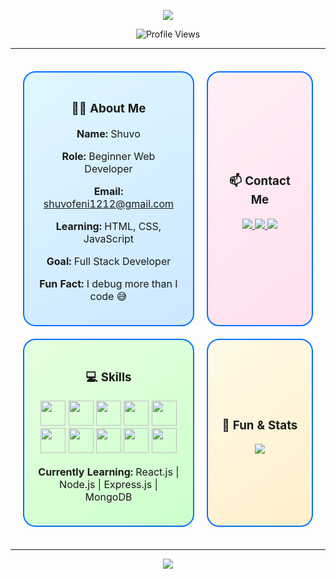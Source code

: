 <!-- Header Banner -->
<p align="center">
  <img src="https://capsule-render.vercel.app/api?type=waving&color=0:00c6ff,100:0072ff&height=220&section=header&text=Hi%20There!%20I'm%20Shuvo%20from%20Bangladesh&fontSize=45" />
</p>
<p align="center">
  <img src="https://komarev.com/ghpvc/?username=ShuvoDas301&style=flat" alt="Profile Views" />
</p>

---

<!-- Cards Layout -->
<p align="center">

<table align="center" style="border-collapse: separate; border-spacing: 20px;">
<tr>
<td align="center" style="padding:20px; border:2px solid #0072ff; border-radius:20px; width:300px; background: linear-gradient(145deg, #e0f7ff, #cce7ff);">
<h3>👨‍💻 About Me</h3>
<p><b>Name:</b> Shuvo</p>
<p><b>Role:</b> Beginner Web Developer</p>
<p><b>Email:</b> <a href="mailto:shuvofeni1212@gmail.com">shuvofeni1212@gmail.com</a></p>
<p><b>Learning:</b> HTML, CSS, JavaScript</p>
<p><b>Goal:</b> Full Stack Developer</p>
<p><b>Fun Fact:</b> I debug more than I code 😅</p>
</td>

<td align="center" style="padding:20px; border:2px solid #0072ff; border-radius:20px; width:300px; background: linear-gradient(145deg, #fff0f7, #ffe0ee);">
<h3>📫 Contact Me</h3>
<p>
<a href="https://facebook.com/shuvo.das.168033">
<img src="https://img.shields.io/badge/Facebook-1877F2?style=for-the-badge&logo=facebook&logoColor=white" />
</a>
<a href="https://github.com/ShuvoDas301">
<img src="https://img.shields.io/badge/GitHub-100000?style=for-the-badge&logo=github&logoColor=white" />
</a>
<a href="mailto:shuvofeni1212@gmail.com">
<img src="https://img.shields.io/badge/Email-D14836?style=for-the-badge&logo=gmail&logoColor=white" />
</a>
</p>
</td>
</tr>

<tr>
<td align="center" style="padding:20px; border:2px solid #0072ff; border-radius:20px; width:300px; background: linear-gradient(145deg, #e6ffe0, #ccffcc);">
<h3>💻 Skills</h3>
<p>
<img src="https://cdn.jsdelivr.net/gh/devicons/devicon/icons/html5/html5-original.svg" width="40" />
<img src="https://cdn.jsdelivr.net/gh/devicons/devicon/icons/css3/css3-original.svg" width="40" />
<img src="https://cdn.jsdelivr.net/gh/devicons/devicon/icons/javascript/javascript-original.svg" width="40" />
<img src="https://cdn.jsdelivr.net/gh/devicons/devicon/icons/react/react-original.svg" width="40" />
<img src="https://cdn.jsdelivr.net/gh/devicons/devicon/icons/nodejs/nodejs-original.svg" width="40" />
<img src="https://cdn.jsdelivr.net/gh/devicons/devicon/icons/express/express-original.svg" width="40" />
<img src="https://cdn.jsdelivr.net/gh/devicons/devicon/icons/mongodb/mongodb-original.svg" width="40" />
<img src="https://cdn.jsdelivr.net/gh/devicons/devicon/icons/git/git-original.svg" width="40" />
<img src="https://cdn.jsdelivr.net/gh/devicons/devicon/icons/github/github-original.svg" width="40" />
<img src="https://cdn.jsdelivr.net/gh/devicons/devicon/icons/bootstrap/bootstrap-original.svg" width="40" />
</p>
<p><b>Currently Learning:</b> React.js | Node.js | Express.js | MongoDB</p>
</td>

<td align="center" style="padding:20px; border:2px solid #0072ff; border-radius:20px; width:300px; background: linear-gradient(145deg, #fff9e6, #fff0cc);">
<h3>🚀 Fun & Stats</h3>
<p>
<img src="https://readme-typing-svg.herokuapp.com?font=Fira+Code&weight=600&size=22&pause=1200&center=true&vCenter=true&width=300&lines=Learning+Everyday...;Building+Projects...;Sharing+Knowledge..." />
</p>
</td>
</tr>
</table>
</p>

---

<!-- Footer Banner -->
<p align="center">
  <img src="https://capsule-render.vercel.app/api?type=waving&color=0:ff7e5f,100:feb47b&height=120&section=footer&text=Let's+Code+Together!&fontSize=40" />
</p>
